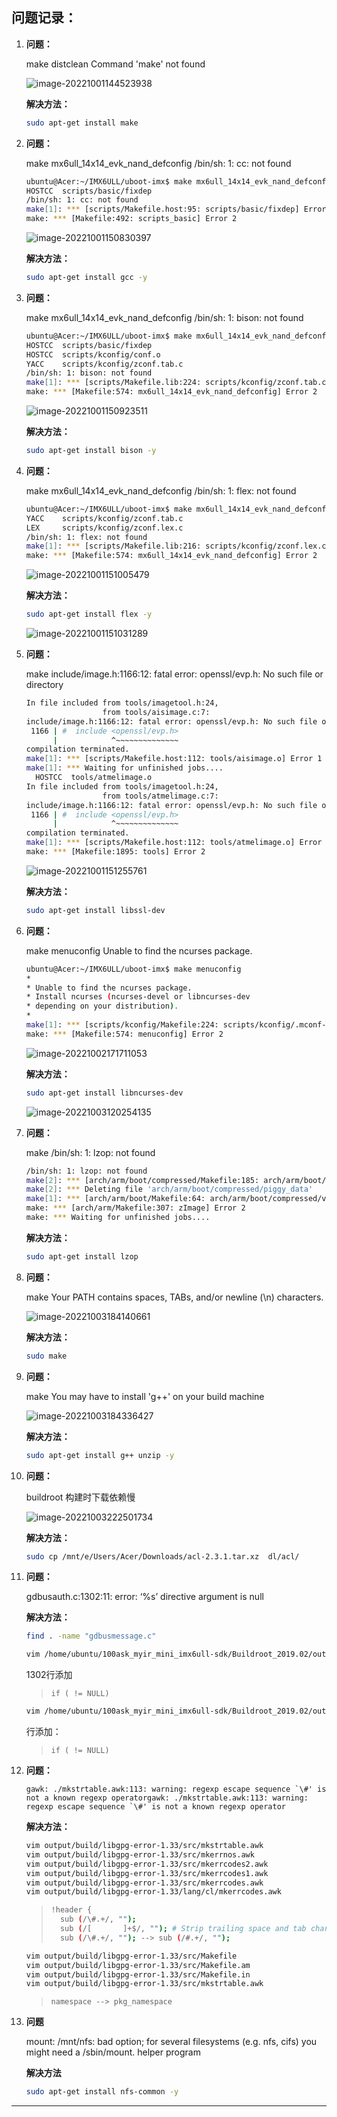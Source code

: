 

## 问题记录：

1. **问题：**

   make distclean  Command 'make' not found

   ![image-20221001144523938](resource/image-20221001144523938.png)

   **解决方法：**

   ```bash
   sudo apt-get install make
   ```

   

2. **问题：**

   make mx6ull_14x14_evk_nand_defconfig  /bin/sh: 1: cc: not found

   ```bash
   ubuntu@Acer:~/IMX6ULL/uboot-imx$ make mx6ull_14x14_evk_nand_defconfig
   HOSTCC  scripts/basic/fixdep
   /bin/sh: 1: cc: not found
   make[1]: *** [scripts/Makefile.host:95: scripts/basic/fixdep] Error 127
   make: *** [Makefile:492: scripts_basic] Error 2
   ```

   ![image-20221001150830397](resource/image-20221001150830397.png)

   **解决方法：**

   ```bash
   sudo apt-get install gcc -y
   ```

3. **问题：**

   make mx6ull_14x14_evk_nand_defconfig  /bin/sh: 1: bison: not found

   ```bash
   ubuntu@Acer:~/IMX6ULL/uboot-imx$ make mx6ull_14x14_evk_nand_defconfig
   HOSTCC  scripts/basic/fixdep
   HOSTCC  scripts/kconfig/conf.o
   YACC    scripts/kconfig/zconf.tab.c
   /bin/sh: 1: bison: not found
   make[1]: *** [scripts/Makefile.lib:224: scripts/kconfig/zconf.tab.c] Error 127
   make: *** [Makefile:574: mx6ull_14x14_evk_nand_defconfig] Error 2
   ```

   ![image-20221001150923511](resource/image-20221001150923511.png)

   **解决方法：**

   ```bash
   sudo apt-get install bison -y
   ```

4. **问题：**

   make mx6ull_14x14_evk_nand_defconfig  /bin/sh: 1: flex: not found

   ```bash
   ubuntu@Acer:~/IMX6ULL/uboot-imx$ make mx6ull_14x14_evk_nand_defconfig
   YACC    scripts/kconfig/zconf.tab.c
   LEX     scripts/kconfig/zconf.lex.c
   /bin/sh: 1: flex: not found
   make[1]: *** [scripts/Makefile.lib:216: scripts/kconfig/zconf.lex.c] Error 127
   make: *** [Makefile:574: mx6ull_14x14_evk_nand_defconfig] Error 2
   ```

   ![image-20221001151005479](resource/image-20221001151005479.png)

   **解决方法：**

   ```bash
   sudo apt-get install flex -y
   ```

   ![image-20221001151031289](resource/image-20221001151031289.png)

5. **问题：**

   make include/image.h:1166:12: fatal error: openssl/evp.h: No such file or directory

   ```bash
   In file included from tools/imagetool.h:24,
                    from tools/aisimage.c:7:
   include/image.h:1166:12: fatal error: openssl/evp.h: No such file or directory
    1166 | #  include <openssl/evp.h>
         |            ^~~~~~~~~~~~~~~
   compilation terminated.
   make[1]: *** [scripts/Makefile.host:112: tools/aisimage.o] Error 1
   make[1]: *** Waiting for unfinished jobs....
     HOSTCC  tools/atmelimage.o
   In file included from tools/imagetool.h:24,
                    from tools/atmelimage.c:7:
   include/image.h:1166:12: fatal error: openssl/evp.h: No such file or directory
    1166 | #  include <openssl/evp.h>
         |            ^~~~~~~~~~~~~~~
   compilation terminated.
   make[1]: *** [scripts/Makefile.host:112: tools/atmelimage.o] Error 1
   make: *** [Makefile:1895: tools] Error 2
   ```

   ![image-20221001151255761](resource/image-20221001151255761.png)

   **解决方法：**

   ```bash
   sudo apt-get install libssl-dev
   ```

6. **问题：**

   make menuconfig  Unable to find the ncurses package.

   ```bash
   ubuntu@Acer:~/IMX6ULL/uboot-imx$ make menuconfig
   *
   * Unable to find the ncurses package.
   * Install ncurses (ncurses-devel or libncurses-dev
   * depending on your distribution).
   *
   make[1]: *** [scripts/kconfig/Makefile:224: scripts/kconfig/.mconf-cfg] Error 1
   make: *** [Makefile:574: menuconfig] Error 2
   ```

   ![image-20221002171711053](resource/image-20221002171711053.png)

   **解决方法：**

   ```bash
   sudo apt-get install libncurses-dev
   ```

   ![image-20221003120254135](resource/image-20221003120254135.png)

7. **问题：**

   make /bin/sh: 1: lzop: not found

   ```bash
   /bin/sh: 1: lzop: not found
   make[2]: *** [arch/arm/boot/compressed/Makefile:185: arch/arm/boot/compressed/piggy_data] Error 127
   make[2]: *** Deleting file 'arch/arm/boot/compressed/piggy_data'
   make[1]: *** [arch/arm/boot/Makefile:64: arch/arm/boot/compressed/vmlinux] Error 2
   make: *** [arch/arm/Makefile:307: zImage] Error 2
   make: *** Waiting for unfinished jobs....
   ```

   **解决方法：**

   ```bash
   sudo apt-get install lzop
   ```

8. **问题：**

   make Your PATH contains spaces, TABs, and/or newline (\n) characters.

   ![image-20221003184140661](resource/image-20221003184140661.png)

   **解决方法：**

   ```bash
   sudo make
   ```

   

9. **问题：**

   make You may have to install 'g++' on your build machine

   ![image-20221003184336427](resource/image-20221003184336427.png)

   **解决方法：**

   ```bash
   sudo apt-get install g++ unzip -y
   ```

10. **问题：**

    buildroot 构建时下载依赖慢

    ![image-20221003222501734](resource/image-20221003222501734.png)

    **解决方法：**

    ```bash
    sudo cp /mnt/e/Users/Acer/Downloads/acl-2.3.1.tar.xz  dl/acl/
    ```

11. **问题：**

    gdbusauth.c:1302:11: error: ‘%s’ directive argument is null

    **解决方法：**

    ```bash
    find . -name "gdbusmessage.c"
    ```

    ```bash
    vim /home/ubuntu/100ask_myir_mini_imx6ull-sdk/Buildroot_2019.02/output/build/host-libglib2-2.56.3/gio/gdbusauth.c
    ```

    1302行添加

    > ```
    > if ( != NULL)
    > ```

    ```bash
    vim /home/ubuntu/100ask_myir_mini_imx6ull-sdk/Buildroot_2019.02/output/build/host-libglib2-2.56.3/gio/gdbusmessage.c
    ```

    行添加：

    > ```
    > if ( != NULL)
    > ```

    

12. **问题：**

    ```
    gawk: ./mkstrtable.awk:113: warning: regexp escape sequence `\#' is not a known regexp operatorgawk: ./mkstrtable.awk:113: warning: regexp escape sequence `\#' is not a known regexp operator
    ```

    **解决方法：**

    ```bash
    vim output/build/libgpg-error-1.33/src/mkstrtable.awk 
    vim output/build/libgpg-error-1.33/src/mkerrnos.awk
    vim output/build/libgpg-error-1.33/src/mkerrcodes2.awk
    vim output/build/libgpg-error-1.33/src/mkerrcodes1.awk
    vim output/build/libgpg-error-1.33/src/mkerrcodes.awk
    vim output/build/libgpg-error-1.33/lang/cl/mkerrcodes.awk
    ```

    > ```bash
    > !header {
    >   sub (/\#.+/, "");
    >   sub (/[       ]+$/, ""); # Strip trailing space and tab characters.
    >   sub (/\#.+/, ""); --> sub (/#.+/, "");
    > ```

    

    ```bash
    vim output/build/libgpg-error-1.33/src/Makefile
    vim output/build/libgpg-error-1.33/src/Makefile.am
    vim output/build/libgpg-error-1.33/src/Makefile.in
    vim output/build/libgpg-error-1.33/src/mkstrtable.awk
    ```

    > ```
    > namespace --> pkg_namespace
    > ```

13. **问题**

    mount: /mnt/nfs: bad option; for several filesystems (e.g. nfs, cifs) you might need a /sbin/mount.<type> helper program

    **解决方法**

    ```bash
    sudo apt-get install nfs-common -y
    ```

    


-----


## 